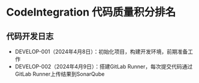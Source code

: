 # CodeIntegration 代码质量积分排名


## 代码开发日志
* DEVELOP-001（2024年4月8日）：初始化项目，构建开发环境，前期准备工作
* DEVELOP-002（2024年4月9日）：搭建GitLab Runner，每次提交代码通过GitLab Runner上传结果到SonarQube
